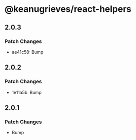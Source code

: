 # @keanugrieves/react-helpers

## 2.0.3

### Patch Changes

- ae41c58: Bump

## 2.0.2

### Patch Changes

- 1e11a5b: Bump

## 2.0.1

### Patch Changes

- Bump
